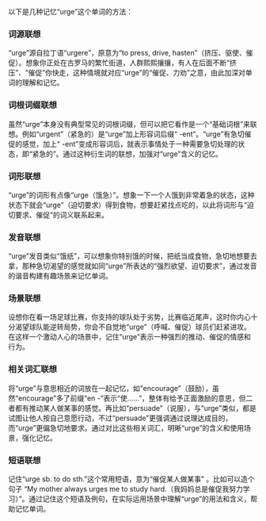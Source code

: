 以下是几种记忆“urge”这个单词的方法：

### 词源联想
“urge”源自拉丁语“urgere”，原意为“to press, drive, hasten”（挤压、驱使、催促）。想象你正处在古罗马的繁忙街道，人群熙熙攘攘，有人在后面不断“挤压”、“催促”你快走，这种情境就对应“urge”的“催促、力劝”之意，由此加深对单词的理解和记忆。

### 词根词缀联想
虽然“urge”本身没有典型常见的词根词缀，但可以把它看作是一个“基础词根”来联想。例如“urgent”（紧急的）是“urge”加上形容词后缀“ -ent”。“urge”有急切催促的感觉，加上“ -ent”变成形容词后，就表示事情处于一种需要急切处理的状态，即“紧急的”。通过这种衍生词的联想，加强对“urge”含义的记忆。

### 词形联想
“urge”的词形有点像“urge（饿急）”。想象一下一个人饿到非常着急的状态，这种状态下就会“urge”（迫切要求）得到食物，想要赶紧找点吃的，以此将词形与“迫切要求、催促”的词义联系起来。

### 发音联想
“urge”发音类似“饿纸”，可以想象你特别饿的时候，把纸当成食物，急切地想要去拿，那种急切渴望的感觉就如同“urge”所表达的“强烈欲望、迫切要求”，通过发音的谐音构建有趣场景来记忆单词。

### 场景联想
设想你在看一场足球比赛，你支持的球队处于劣势，比赛临近尾声，这时你内心十分渴望球队能逆转局势，你会不自觉地“urge”（呼喊、催促）球员们赶紧进攻。在这样一个激动人心的场景中，记住“urge”表示一种强烈的推动、催促的情感和行为。

### 相关词汇联想
将“urge”与意思相近的词放在一起记忆，如“encourage”（鼓励），虽然“encourage”多了前缀“en -”表示“使……”，整体有给予正面激励的意思，但二者都有推动某人做某事的感觉。再比如“persuade”（说服），与“urge”类似，都是试图让他人按自己意愿行动，不过“persuade”更强调通过说理达成目的，而“urge”更偏急切地要求。通过对比这些相关词汇，明晰“urge”的含义和使用场景，强化记忆。

### 短语联想
记住“urge sb. to do sth.”这个常用短语，意为“催促某人做某事” 。比如可以造个句子 “My mother always urges me to study hard.（我妈妈总是催促我努力学习）”。通过记住这个短语及例句，在实际运用场景中理解“urge”的用法和含义，帮助记忆单词。 